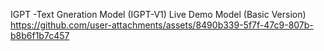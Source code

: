 IGPT -Text Gneration Model (IGPT-V1)
Live Demo Model (Basic Version)
https://github.com/user-attachments/assets/8490b339-5f7f-47c9-807b-b8b6f1b7c457

